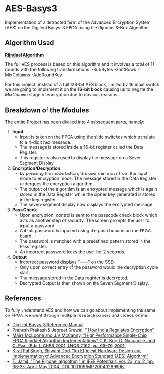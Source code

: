 # AES-Basys3
Implementation of a detracted form of the Advanced Encryption System (AES) on the  Digilent Basys-3 FPGA using the Rijndael S-Box Algorithm.

## Algorithm Used

[**Rijndael Algorithm**](https://www.techtarget.com/searchsecurity/definition/Rijndael)

The full AES process is based on this algorithm and it involves a total of 11 rounds with the following transformations: 
-SubBytes
-ShiftRows
-MixColumns
-AddRoundKey

For this project, instead of a full 128-bit AES block, limited by 16 input switch we are going to implement it on the **16-bit block** causing us to negate the *MixColumn* stage of encryption due to obvious reasons. 

## Breakdown of the Modules

The entire Project has been divided into 4 subsequent parts, namely:
1. **Input**
    - Input is taken on the FPGA using the slide switches which translate to a 4-digit hex message.
    - The message is stored inside a 16-bit register called the Data Register. 
    - This register is also used to display the message on a Seven Segment Display
2. **Encryption/Decryption**
    - By pressing the mode button, the user can move from the input mode to encryption mode. The message stored in the Data Register undergoes the encryption algorithm.
    - The output of the algorithm is an encrypted message which is again stored in the Data Register while the cipher key generated is stored in the key register.
    - The seven-segment display now displays the encrypted message.
3. **Pass Check**
    - Upon encryption, control is sent to the passcode check block which acts as another step of security. The screen prompts the user to input a password.
    - A 4-bit password is inputted using the push buttons on the FPGA board.
    - The password is matched with a predefined pattern stored in the Pass register.
    - An incorrect password locks the user for 2 seconds.
4. **Output**
    - Incorrect password displays "----" on the SSD.
    - Only upon correct entry of the password would the decryption cycle start.
    - The message stored in the Data register is decrypted.
    - Decrypted Output is then shown on the Seven Segment Display.
  
## References

To fully understand AES and how we can go about implementing the same on FPGA, we went through multiple research papers and videos online.
- [Digilent Basys-3 Reference Manual](https://digilent.com/reference/_media/basys3:basys3_rm.pdf)
- Pranesh Prakash & Japreet Grewal, [“ How India Regulates Encryption”](https://eprint.iacr.org/2016/789) 
- [Máire McLoone and J.V McCanny, "High Performance Single-Chip FPGA Rijndael Algorithm Implementations" Ç.K. Koç, D. Naccache, and C. Paar (Eds.): CHES 2001, LNCS 2162, pp. 65–76, 2001.](https://link.springer.com/content/pdf/10.1007/3-540-44709-1_7.pdf)
- [Kirat Pal Singh, Shiwani Dod, “An Efficient Hardware Design and Implementation of Advanced Encryption Standard (AES) Algorithm”](https://eprint.iacr.org/2016/789.pdf)
- [T. Jamil, "The Rijndael algorithm," in IEEE Potentials, vol. 23, no. 2, pp. 36-38, April-May 2004, DOI: 10.1109/MP.2004.1289996.](https://ieeexplore.ieee.org/document/1289996)

